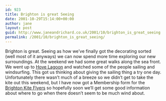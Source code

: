 ```yaml
---
id: 923
title: Brighton is great Seeing
date: 2001-10-29T15:14:00+00:00
author: jane
layout: post
guid: http://www.janeandrichard.co.uk/2001/10/brighton_is_great_seeing
permalink: /2001/10/brighton_is_great_seeing/
---
```

Brighton is great. Seeing as how we&#8217;ve finally got the decorating sorted (well most of it anyways) we can now spend more time exploring our new surroundings. At the weekend we had some great walks along the sea front. We went up to [Hove Lagoon](http://www.hovelagoon.co.uk/) and watched some of the people sailing and windsurfing. This got us thinking about giving the sailing thing a try one day. Unfortunately there wasn&#8217;t much of a breeze so we didn&#8217;t get to take the kite out this weekend, but I have now got a Membership form for the [Brighton Kite Flyers](http://www.brightonkiteflyers.co.uk/) so hopefully soon we&#8217;ll get some good information about where to go when there doesn&#8217;t seem to be much wind about.
